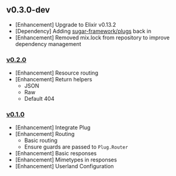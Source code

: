 ## v0.3.0-dev

- [Enhancement] Upgrade to Elixir v0.13.2
- [Dependency] Adding [sugar-framework/plugs](https://github.com/sugar-framework/plugs) back in
- [Enhancement] Removed mix.lock from repository to improve dependency management

### [v0.2.0](https://github.com/sugar-framework/sugar/tree/v0.2.0)

- [Enhancement] Resource routing
- [Enhancement] Return helpers
    - JSON
    - Raw
    - Default 404

### [v0.1.0](https://github.com/sugar-framework/sugar/tree/v0.1.0)

- [Enhancement] Integrate Plug
- [Enhancement] Routing
    - Basic routing
    - Ensure guards are passed to `Plug.Router`
- [Enhancement] Basic responses
- [Enhancement] Mimetypes in responses
- [Enhancement] Userland Configuration

